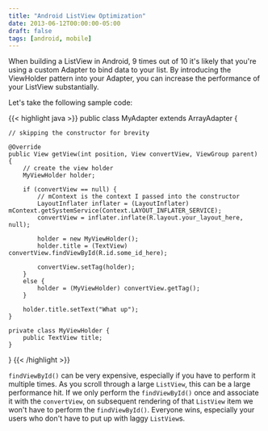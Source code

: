 ```yaml
---
title: "Android ListView Optimization"
date: 2013-06-12T00:00:00-05:00
draft: false
tags: [android, mobile]
---
```


When building a ListView in Android, 9 times out of 10 it's likely that you're using a custom Adapter to bind data to your list. By introducing the ViewHolder pattern into your Adapter, you can increase the performance of your ListView substantially. 

<!--more-->

Let's take the following sample code:

{{< highlight java >}}
public class MyAdapter extends ArrayAdapter {

    // skipping the constructor for brevity

    @Override
    public View getView(int position, View convertView, ViewGroup parent) {
        // create the view holder
        MyViewHolder holder;

        if (convertView == null) {
            // mContext is the context I passed into the constructor
            LayoutInflater inflater = (LayoutInflater) mContext.getSystemService(Context.LAYOUT_INFLATER_SERVICE);
            convertView = inflater.inflate(R.layout.your_layout_here, null);

            holder = new MyViewHolder();
            holder.title = (TextView) convertView.findViewById(R.id.some_id_here);

            convertView.setTag(holder);
        }
        else {
            holder = (MyViewHolder) convertView.getTag();
        }

        holder.title.setText("What up");
    }

    private class MyViewHolder {
        public TextView title;
    }

}
{{< /highlight >}}

`findViewById()` can be very expensive, especially if you have to perform it multiple times. As you scroll through a large `ListView`, this can be a large performance hit. If we only perform the `findViewById()` once and associate it with the `convertView`, on subsequent rendering of that `ListView` item we won't have to perform the `findViewById()`. Everyone wins, especially your users who don't have to put up with laggy `ListView`s.
